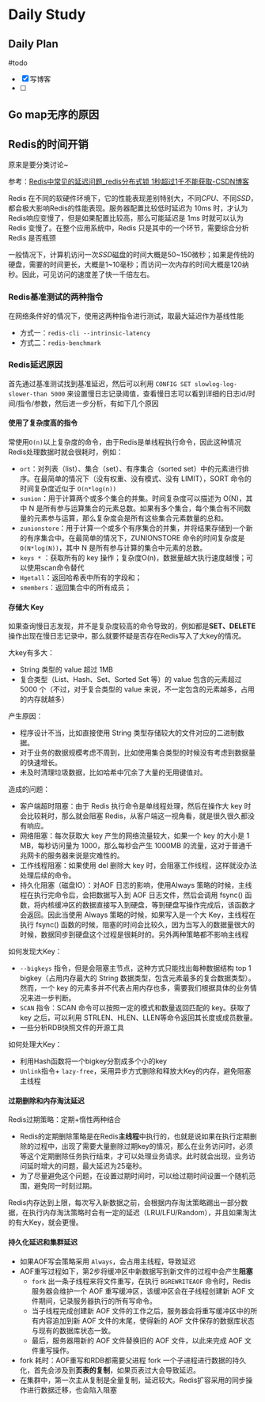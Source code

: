 # Daily Study
## Daily Plan
#todo
- [x] 写博客
- [ ] 
## Go map无序的原因
## Redis的时间开销
原来是要分类讨论~

 参考：[Redis中常见的延迟问题_redis分布式锁 1秒超过1千不能获取-CSDN博客](https://blog.csdn.net/seven97_top/article/details/144071348)

Redis 在不同的软硬件环境下，它的性能表现差别特别大，不同*CPU*、不同*SSD*，都会极大影响Redis的性能表现。服务器配置比较低时延迟为 10ms 时，才认为 Redis响应变慢了，但是如果配置比较高，那么可能延迟是 1ms 时就可以认为 Redis 变慢了。在整个应用系统中，Redis 只是其中的一个环节，需要综合分析 Redis 是否瓶颈

一般情况下，计算机访问一次*SSD*磁盘的时间大概是50~150微秒；如果是传统的硬盘，需要的时间更长，大概是1~10毫秒；而访问一次内存的时间大概是120纳秒。因此，可见访问的速度差了快一千倍左右。

### Redis基准测试的两种指令
在网络条件好的情况下，使用这两种指令进行测试，取最大延迟作为基线性能
- 方式一：`redis-cli --intrinsic-latency`
- 方式二：`redis-benchmark`

### Redis延迟原因
首先通过基准测试找到基准延迟，然后可以利用 `CONFIG SET slowlog-log-slower-than 5000` 来设置慢日志记录阈值，查看慢日志可以看到详细的日志id/时间/指令/参数，然后进一步分析，有如下几个原因
#### 使用了复杂度高的指令
常使用`O(n)`以上复杂度的命令，由于Redis是单线程执行命令，因此这种情况Redis处理数据时就会很耗时，例如：
- `ort`：对列表（list）、集合（set）、有序集合（sorted set）中的元素进行排序。在最简单的情况下（没有权重、没有模式、没有 LIMIT），SORT 命令的时间复杂度近似于 `O(n*log(n))`
- `sunion`：用于计算两个或多个集合的并集。时间复杂度可以描述为 O(N)，其中 N 是所有参与运算集合的元素总数。如果有多个集合，每个集合有不同数量的元素参与运算，那么复杂度会是所有这些集合元素数量的总和。
- `zunionstore`：用于计算一个或多个有序集合的并集，并将结果存储到一个新的有序集合中。在最简单的情况下，ZUNIONSTORE 命令的时间复杂度是 `O(N*log(N))`，其中 N 是所有参与计算的集合中元素的总数。
- `keys *` ：获取所有的 key 操作；复杂度O(n)，数据量越大执行速度越慢；可以使用scan命令替代
- `Hgetall`：返回哈希表中所有的字段和；
- `smembers`：返回集合中的所有成员；
#### 存储大 Key
如果查询慢日志发现，并不是复杂度较高的命令导致的，例如都是**SET、DELETE**操作出现在慢日志记录中，那么就要怀疑是否存在Redis写入了大key的情况。

大key有多大： 
- String 类型的 value 超过 1MB
- 复合类型（List、Hash、Set、Sorted Set 等）的 value 包含的元素超过 5000 个（不过，对于复合类型的 value 来说，不一定包含的元素越多，占用的内存就越多）

产生原因：
- 程序设计不当，比如直接使用 String 类型存储较大的文件对应的二进制数据。
- 对于业务的数据规模考虑不周到，比如使用集合类型的时候没有考虑到数据量的快速增长。
- 未及时清理垃圾数据，比如哈希中冗余了大量的无用键值对。

造成的问题：
- 客户端超时阻塞：由于 Redis 执行命令是单线程处理，然后在操作大 key 时会比较耗时，那么就会阻塞 Redis，从客户端这一视角看，就是很久很久都没有响应。
- 网络阻塞：每次获取大 key 产生的网络流量较大，如果一个 key 的大小是 1 MB，每秒访问量为 1000，那么每秒会产生 1000MB 的流量，这对于普通千兆网卡的服务器来说是灾难性的。
- 工作线程阻塞：如果使用 del 删除大 key 时，会阻塞工作线程，这样就没办法处理后续的命令。
- 持久化阻塞（磁盘IO）：对AOF 日志的影响，使用Always 策略的时候，主线程在执行完命令后，会把数据写入到 AOF 日志文件，然后会调用 fsync() 函数，将内核缓冲区的数据直接写入到硬盘，等到硬盘写操作完成后，该函数才会返回。因此当使用 Always 策略的时候，如果写入是一个大 Key，主线程在执行 fsync() 函数的时候，阻塞的时间会比较久，因为当写入的数据量很大的时候，数据同步到硬盘这个过程是很耗时的。另外两种策略都不影响主线程

如何发现大Key：
-  `--bigkeys` 指令，但是会阻塞主节点，这种方式只能找出每种数据结构 top 1 bigkey（占用内存最大的 String 数据类型，包含元素最多的复合数据类型）。然而，一个 key 的元素多并不代表占用内存也多，需要我们根据具体的业务情况来进一步判断。
- `SCAN` 指令：SCAN 命令可以按照一定的模式和数量返回匹配的 key。获取了 key 之后，可以利用 STRLEN、HLEN、LLEN等命令返回其长度或成员数量。
- 一些分析RDB快照文件的开源工具

如何处理大Key：
- 利用Hash函数将一个bigkey分割成多个小的key
- `Unlink`指令+ `lazy-free`，采用异步方式删除和释放大Key的内存，避免阻塞主线程

#### 过期删除和内存淘汰延迟
Redis过期策略：定期+惰性两种结合
- Redis的定期删除策略是在Redis**主线程**中执行的，也就是说如果在执行定期删除的过程中，出现了需要大量删除过期key的情况，那么在业务访问时，必须等这个定期删除任务执行结束，才可以处理业务请求。此时就会出现，业务访问延时增大的问题，最大延迟为25毫秒。
- 为了尽量避免这个问题，在设置过期时间时，可以给过期时间设置一个随机范围，避免同一时刻过期。

Redis内存达到上限，每次写入新数据之前，会根据内存淘汰策略踢出一部分数据，在执行内存淘汰策略时会有一定的延迟（LRU/LFU/Random），并且如果淘汰的有大Key，就会更慢。

#### 持久化延迟和集群延迟
- 如果AOF写会策略采用 `Always`，会占用主线程，导致延迟
- AOF重写过程如下，第2步将缓冲区中新数据写到新文件的过程中会产生**阻塞**
	- `fork` 出一条子线程来将文件重写，在执行 `BGREWRITEAOF` 命令时，Redis 服务器会维护一个 AOF 重写缓冲区，该缓冲区会在子线程创建新 AOF 文件期间，记录服务器执行的所有写命令。
	- 当子线程完成创建新 AOF 文件的工作之后，服务器会将重写缓冲区中的所有内容追加到新 AOF 文件的末尾，使得新的 AOF 文件保存的数据库状态与现有的数据库状态一致。
	- 最后，服务器用新的 AOF 文件替换旧的 AOF 文件，以此来完成 AOF 文件重写操作。
- fork 耗时：AOF重写和RDB都需要父进程 fork 一个子进程进行数据的持久化，首先会涉及到**页表的复制**，如果页表过大会导致延迟。
- 在集群中，第一次主从复制是全量复制，延迟较大。Redis扩容采用的同步操作进行数据迁移，也会陷入阻塞


